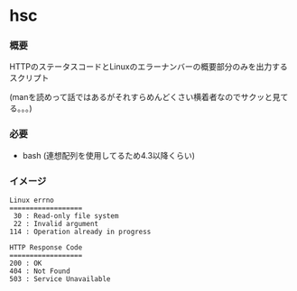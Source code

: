 # hsc

### 概要

HTTPのステータスコードとLinuxのエラーナンバーの概要部分のみを出力するスクリプト

(manを読めって話ではあるがそれすらめんどくさい横着者なのでサクッと見てる。。。)

### 必要

* bash (連想配列を使用してるため4.3以降くらい)

### イメージ

```
Linux errno
==================
 30 : Read-only file system
 22 : Invalid argument
114 : Operation already in progress
```

```
HTTP Response Code
==================
200 : OK
404 : Not Found
503 : Service Unavailable
```
